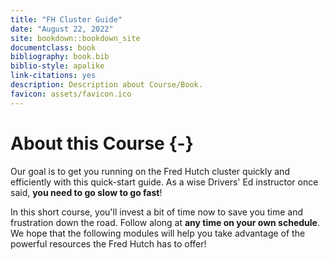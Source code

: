 ```yaml
---
title: "FH Cluster Guide"
date: "August 22, 2022"
site: bookdown::bookdown_site
documentclass: book
bibliography: book.bib
biblio-style: apalike
link-citations: yes
description: Description about Course/Book.
favicon: assets/favicon.ico
---
```




# About this Course {-}

Our goal is to get you running on the Fred Hutch cluster quickly and efficiently with this quick-start guide. As a wise Drivers' Ed instructor once said, **you need to go slow to go fast**! 

In this short course, you'll invest a bit of time now to save you time and frustration down the road. Follow along at **any time on your own schedule**. We hope that the following modules will help you take advantage of the powerful resources the Fred Hutch has to offer!

<!-- we would rather folks waste computing resources than not use it at all! -->
